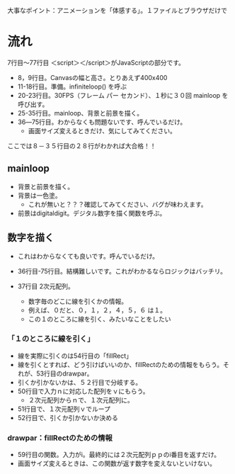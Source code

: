
大事なポイント：アニメーションを「体感する」。１ファイルとブラウザだけで

# 流れ

7行目～77行目 ＜script＞＜/script＞がJavaScriptの部分です。 

- 8，9行目。Canvasの幅と高さ。とりあえず400x400
- 11-18行目。準備。infiniteloop() を呼ぶ
- 20-23行目。30FPS（フレーム パー セカンド）、１秒に３０回 mainloop を呼び出す。
- 25-35行目。mainloop、背景と前景を描く。
- 36―75行目。わからなくも問題ないです、呼んでいるだけ。
  - 画面サイズ変えるときだけ、気にしてみてください。

ここでは８－３５行目の２８行がわかれば大合格！！

## mainloop
- 背景と前景を描く。
- 背景は一色塗。
  - これが無いと？？？確認してみてください、バグが味わえます。
- 前景はdigitaldigit。デジタル数字を描く関数を呼ぶ。

## 数字を描く
- これはわからなくても良いです。呼んでいるだけ。
- 36行目-75行目。結構難しいです。これがわかるならロジックはバッチリ。

- 37行目 2次元配列。
  - 数字毎のどこに線を引くかの情報。
  - 例えば、０だと、０，１，２，４，５，６ は１。
  - この１のところに線を引く、みたいなことをしたい

### 「１のところに線を引く」

- 線を実際に引くのは54行目の「fillRect」
- 線を引くとすれば、どう引けばいいのか、fillRectのための情報をもらう。それが、53行目のdrawpar。
- 引くか引かないかは、５２行目で分岐する。
- 50行目で入力ｎに対応した配列をｖにもらう。
  - ２次元配列からｎで、１次元配列に。
- 51行目で、１次元配列ｖでループ
- 52行目で、引くか引かないか決める

### drawpar：fillRectのための情報

- 59行目の関数。入力がi。最終的には２次元配列ｐｐのi番目を返すだけ。
- 画面サイズ変えるときは、この関数が返す数字を変えないといけない。

